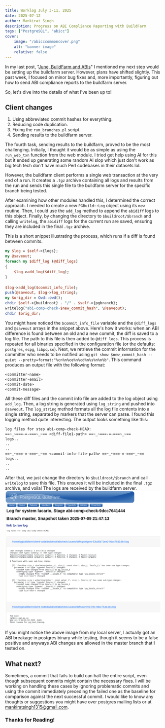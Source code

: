 ```yaml
---
title: Worklog July 3-11, 2025
date: 2025-07-12
author: Mankirat Singh
description: Progress on ABI Compliance Reporting with BuildFarm
tags: ["PostgreSQL", "abicc"]
cover:
    image: "/abicccommoncover.png"
    alt: "banner image"
    relative: false
---
```

In my last post, "[June, BuildFarm and ABIs](https://blog.mankiratsingh.com/posts/june-postgres-and-abicc/)" I mentioned my next step would be setting up the buildfarm server. However, plans have shifted slightly. This past week, I focused on minor bug fixes and, more importantly, figuring out how to send ABI compliance reports to the buildfarm server.

So, let's dive into the details of what I've been up to!

## Client changes
1. Using abbreviated commit hashes for everything.
2. Reducing code duplication.
3. Fixing the `run_branches.pl` script.
4. Sending results to the buildfarm server.

The fourth task, sending results to the buildfarm, proved to be the most challenging. Initially, I thought it would be as simple as using the `run_web_txn` function from the web module. I tried get help using AI for this but it ended up generating some random AI slop which just don't work as big tech tech don't have much Perl codebases in their datasets lol.

However, the buildfarm client performs a single web transaction at the very end of a run. It creates a `.tgz` archive containing all logs and results from the run and sends this single file to the buildfarm server for the specific branch being tested.

After examining how other modules handled this, I determined the correct approach. I needed to create a new `PGBuild::Log` object using its `new` routine. Then, I could use the `add_log` method to append the `abidiff` logs to this object. Finally, by changing the directory to `$buildroot/$branch` and calling `writelog`, the `abidiff` logs for the current run are saved, ensuring they are included in the final `.tgz` archive.

This is a short snippet illustrating the process, which runs if a diff is found between commits.
```perl
my $log = $self->{logs};
my @saveout;
foreach my $diff_log (@diff_logs)
{
    $log->add_log($diff_log);
}

$log->add_log($commit_info_file);
push(@saveout, $log->log_string);
my $orig_dir = Cwd::cwd();
chdir $self->{buildroot} . "/" . $self->{pgbranch};
writelog("abi-comp-check-$new_commit_hash", \@saveout);
chdir $orig_dir;
```
You might have noticed the `$commit_info_file` variable and the `@diff_logs` and `@saveout` arrays in the snippet above. Here's how it works: when an ABI difference is found between an old and a new commit, the diff is saved to a log file. The path to this file is then added to `@diff_logs`. This process is repeated for all binaries specified in the configuration file (or the defaults: `postgres`, `ecpg`, `libpq.so`). Next, we retrieve the commit information for the committer who needs to be notified using `git show $new_commit_hash --quiet --pretty=format:"%cn%n%ce%n%cd%n%s%n%n%b"`. This command produces an output file with the following format:
```
<committer-name>
<committer-email>
<commit-date>
<commit-message>
```
All these diff files and the commit info file are added to the log object using `add_log`. Then, a log string is generated using `log_string` and pushed into `@saveout`. The `log_string` method formats all the log file contents into a single string, separated by markers that the server can parse. I found this logging method quite interesting. The output looks something like this:
```
log files for step abi-comp-check-HEAD:
==~_~===-=-===~_~== <diff-file1-path> ==~_~===-=-===~_~==
logs..
..
..
==~_~===-=-===~_~== <commit-info-file-path> ==~_~===-=-===~_~==
logs..
..
..

```
After that, we just change the directory to `$buildroot/$branch` and call `writelog` to save this file. This ensures it will be included in the final `.tgz` archive, and voila! The logs are received by the buildfarm server.
![server-img](./image.png)

If you might notice the above image from my local server, I actually got an ABI breakage in postgres binary while testing, though it seems to be a false positive and anyways ABI changes are allowed in the master branch that I tested on.


## What next?
Sometimes, a commit that fails to build can halt the entire script, even though subsequent commits might contain the necessary fixes. I will be working on handling these cases by ignoring problematic commits and using the commit immediately preceding the failed one as the baseline for comparison against the next successful commit.
I would like to know any thoughts or suggestions you might have over postgres mailing lists or at mankiratsingh1315@gmail.com.

### Thanks for Reading!
